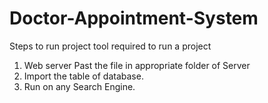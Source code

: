 # Doctor-Appointment-System
Steps to run project
tool required to run a project
1. Web server
Past the file in appropriate folder of Server
2. Import the table of database.
3. Run on any Search Engine.
